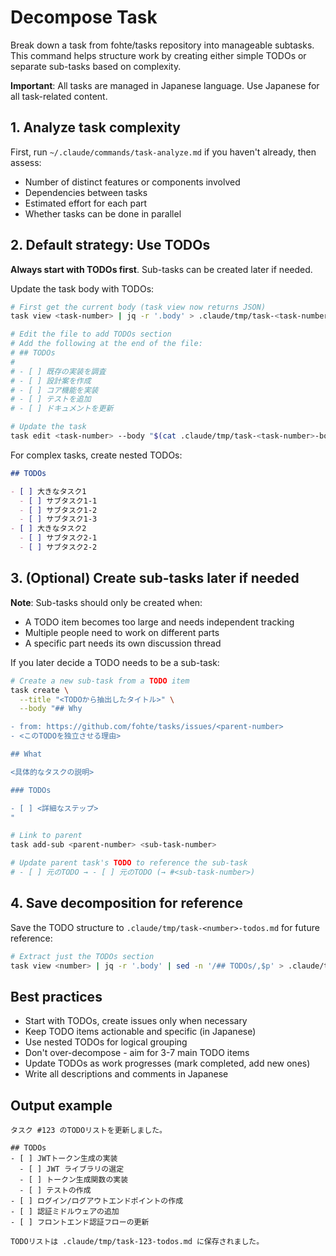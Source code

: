 # Decompose Task

Break down a task from fohte/tasks repository into manageable subtasks. This command helps structure work by creating either simple TODOs or separate sub-tasks based on complexity.

**Important**: All tasks are managed in Japanese language. Use Japanese for all task-related content.

## 1. Analyze task complexity

First, run `~/.claude/commands/task-analyze.md` if you haven't already, then assess:
- Number of distinct features or components involved
- Dependencies between tasks
- Estimated effort for each part
- Whether tasks can be done in parallel

## 2. Default strategy: Use TODOs

**Always start with TODOs first**. Sub-tasks can be created later if needed.

Update the task body with TODOs:
```bash
# First get the current body (task view now returns JSON)
task view <task-number> | jq -r '.body' > .claude/tmp/task-<task-number>-body.md

# Edit the file to add TODOs section
# Add the following at the end of the file:
# ## TODOs
#
# - [ ] 既存の実装を調査
# - [ ] 設計案を作成
# - [ ] コア機能を実装
# - [ ] テストを追加
# - [ ] ドキュメントを更新

# Update the task
task edit <task-number> --body "$(cat .claude/tmp/task-<task-number>-body.md)"
```

For complex tasks, create nested TODOs:
```markdown
## TODOs

- [ ] 大きなタスク1
  - [ ] サブタスク1-1
  - [ ] サブタスク1-2
  - [ ] サブタスク1-3
- [ ] 大きなタスク2
  - [ ] サブタスク2-1
  - [ ] サブタスク2-2
```

## 3. (Optional) Create sub-tasks later if needed

**Note**: Sub-tasks should only be created when:
- A TODO item becomes too large and needs independent tracking
- Multiple people need to work on different parts
- A specific part needs its own discussion thread

If you later decide a TODO needs to be a sub-task:

```bash
# Create a new sub-task from a TODO item
task create \
  --title "<TODOから抽出したタイトル>" \
  --body "## Why

- from: https://github.com/fohte/tasks/issues/<parent-number>
- <このTODOを独立させる理由>

## What

<具体的なタスクの説明>

### TODOs

- [ ] <詳細なステップ>
"

# Link to parent
task add-sub <parent-number> <sub-task-number>

# Update parent task's TODO to reference the sub-task
# - [ ] 元のTODO → - [ ] 元のTODO (→ #<sub-task-number>)
```

## 4. Save decomposition for reference

Save the TODO structure to `.claude/tmp/task-<number>-todos.md` for future reference:

```bash
# Extract just the TODOs section
task view <number> | jq -r '.body' | sed -n '/## TODOs/,$p' > .claude/tmp/task-<number>-todos.md
```

## Best practices

- Start with TODOs, create issues only when necessary
- Keep TODO items actionable and specific (in Japanese)
- Use nested TODOs for logical grouping
- Don't over-decompose - aim for 3-7 main TODO items
- Update TODOs as work progresses (mark completed, add new ones)
- Write all descriptions and comments in Japanese

## Output example
```
タスク #123 のTODOリストを更新しました。

## TODOs
- [ ] JWTトークン生成の実装
  - [ ] JWT ライブラリの選定
  - [ ] トークン生成関数の実装
  - [ ] テストの作成
- [ ] ログイン/ログアウトエンドポイントの作成
- [ ] 認証ミドルウェアの追加
- [ ] フロントエンド認証フローの更新

TODOリストは .claude/tmp/task-123-todos.md に保存されました。
```
